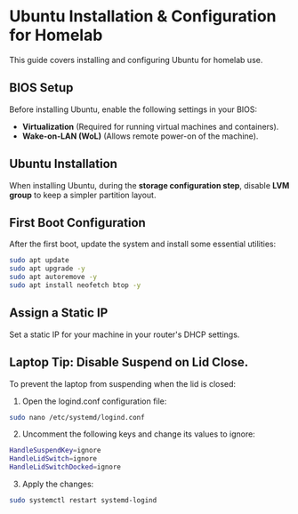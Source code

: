 # Ubuntu Installation & Configuration for Homelab

This guide covers installing and configuring Ubuntu for homelab use.

## BIOS Setup
Before installing Ubuntu, enable the following settings in your BIOS:
- **Virtualization** (Required for running virtual machines and containers).
- **Wake-on-LAN (WoL)** (Allows remote power-on of the machine).

## Ubuntu Installation
When installing Ubuntu, during the **storage configuration step**, disable **LVM group** to keep a simpler partition layout.

## First Boot Configuration
After the first boot, update the system and install some essential utilities:
```bash
sudo apt update
sudo apt upgrade -y
sudo apt autoremove -y
sudo apt install neofetch btop -y
```
## Assign a Static IP
Set a static IP for your machine in your router's DHCP settings.

## Laptop Tip: Disable Suspend on Lid Close.
To prevent the laptop from suspending when the lid is closed:
1. Open the logind.conf configuration file:
```bash
sudo nano /etc/systemd/logind.conf
```
2. Uncomment the following keys and change its values to ignore:
```bash
HandleSuspendKey=ignore
HandleLidSwitch=ignore
HandleLidSwitchDocked=ignore
```
3. Apply the changes:
```bash
sudo systemctl restart systemd-logind
```